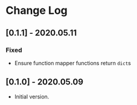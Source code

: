 # Change Log

## [0.1.1] - 2020.05.11

### Fixed

- Ensure function mapper functions return `dict`s

## [0.1.0] - 2020.05.09

- Initial version.
